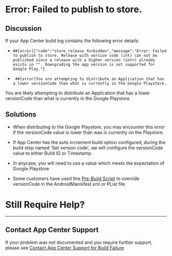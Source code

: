 # Error: Failed to publish to store.

## Discussion

If your App Center build log contains the following error details:

* ` ##[error]{"code":"store_release_forbidden","message":"Error: Failed to publish to store. Release with version code (int) can not be published since a release with a higher version (int+) already exists in "". Downgrading the app version is not supported for Google Play."} `

* ` ##[error]You are attempting to distribute an Application that has a lower versionCode than what is currently in the Google Playstore.`

You are likely attempting to distribute an Application that has a lower versionCode than what is currently in the Google Playstore.

## Solutions

* When distributing to the Google Playstore, you may encounter this error if the versionCode value is lower than was is currently on the Playstore.
* If App Center has the auto increment build option configured, during the build step named 'Set version code', we will configure the versionCode value to either Build ID or Timestamp.
* In anycase, you will need to use a value which meets the expectation of Google Playstore 

* Some customers have used this [Pre-Build Script](https://github.com/microsoft/appcenter/blob/master/sample-build-scripts/react-native/version-name/appcenter-pre-build.sh) to override versionCode in the AndroidManisfest.xml or PList file.  

# Still Require Help?
---
## Contact App Center Support
If your problem was not documented and you require further support, please see [Contact App Center Support for Build Failure](/Build/Contact_App_Center_Suport_Build_Issue.md)